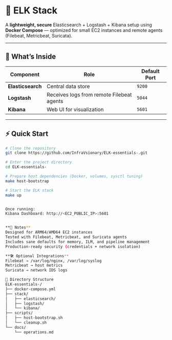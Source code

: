 # 🧩 ELK Stack

A **lightweight, secure** Elasticsearch + Logstash + Kibana setup using **Docker Compose** — optimized for small EC2 instances and remote agents (Filebeat, Metricbeat, Suricata).

---

## 🚀 What’s Inside

| Component       | Role | Default Port |
|-----------------|------|--------------|
| **Elasticsearch** | Central data store | `9200` |
| **Logstash**      | Receives logs from remote Filebeat agents | `5044` |
| **Kibana**        | Web UI for visualization | `5601` |

---

## ⚡ Quick Start

```bash
# Clone the repository
git clone https://github.com/InfraVsionary/ELK-essentials-.git

# Enter the project directory
cd ELK-essentials-

# Prepare host dependencies (Docker, volumes, sysctl tuning)
make host-bootstrap

# Start the ELK stack
make up


Once running:
Kibana Dashboard: http://<EC2_PUBLIC_IP>:5601


**🧠 Notes**
Designed for ARM64/AMD64 EC2 instances
Tested with Filebeat, Metricbeat, and Suricata agents
Includes sane defaults for memory, ILM, and pipeline management
Production-ready security (credentials + network isolation)

**🛠️ Optional Integrations**
Filebeat → /var/log/nginx, /var/log/syslog
Metricbeat → host metrics
Suricata → network IDS logs

📂 Directory Structure
ELK-essentials-/
├── docker-compose.yml
├── stack/
│   ├── elasticsearch/
│   ├── logstash/
│   └── kibana/
├── scripts/
│   ├── host-bootstrap.sh
│   └── cleanup.sh
└── docs/
    └── operations.md
